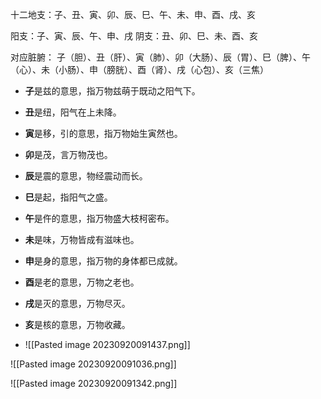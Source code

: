 

十二地支：子、丑、寅、卯、辰、巳、午、未、申、酉、戌、亥

阳支：子、寅、辰、午、申、戌
阴支：丑、卯、巳、未、酉、亥

对应脏腑：
子（胆）、丑（肝）、寅（肺）、卯（大肠）、辰（胃）、巳（脾）、午（心）、未（小肠）、申（膀胱）、酉（肾）、戌（心包）、亥（三焦）


- **子**是兹的意思，指万物兹萌于既动之阳气下。
- **丑**是纽，阳气在上未降。
- **寅**是移，引的意思，指万物始生寅然也。
- **卯**是茂，言万物茂也。
- **辰**是震的意思，物经震动而长。
- **巳**是起，指阳气之盛。
- **午**是仵的意思，指万物盛大枝柯密布。
- **未**是味，万物皆成有滋味也。
- **申**是身的意思，指万物的身体都已成就。
- **酉**是老的意思，万物之老也。
- **戌**是灭的意思，万物尽灭。
- **亥**是核的意思，万物收藏。


- ![[Pasted image 20230920091437.png]]

![[Pasted image 20230920091036.png]]


![[Pasted image 20230920091342.png]]




















